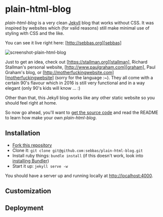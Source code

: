 # plain-html-blog
*plain-html-blog* is a very clean [Jekyll][jekyll] blog that works without CSS. It was inspired by websites which (for valid reasons) still make minimal use of styling with CSS and the like.

You can see it live right here: [http://sebbas.org][sebbas]

![screenshot-plain-html-blog][screenshot]

Just to get an idea, check out [https://stallman.org][stallman], Richard Stallman's personal website, [http://www.paulgraham.com][graham], Paul Graham's blog, or [http://motherfuckingwebsite.com][motherfuckingwebsite] (sorry for the language :~). They all come with a certain 90's flavour which in 2016 is still very functional and in a way elegant (only 90's kids will know &hellip; :)

Other than that, this Jekyll blog works like any other static website so you should feel right at home.

So now go ahead, you'll want to [get the source code][source-code-blog] and read the README to learn how make your own *plain-html-blog*.

## Installation

- [Fork this repository](https://github.com/sebbas/plain-html-blog/fork)
- Clone it: `git clone git@github.com:sebbas/plain-html-blog.git`
- Install ruby things: `bundle install` (if this doesn't work, look into [installing Bundler](http://bundler.io))
- Start it up: `jekyll serve -w`

You should have a server up and running locally at <http://localhost:4000>.

## Customization

## Deployment

[sebbas]: http://sebbas.org
[jekyll]: http://jekyllrb.com
[screenshot]: https://dl.dropboxusercontent.com/s/jbb5nfdas6h400b/screenshot_plain_html_blog.png
[stallman]:   https://stallman.org
[graham]: http://www.paulgraham.com/index.html
[motherfuckingwebsite]: http://motherfuckingwebsite.com
[source-code-blog]: https://github.com/sebbas/plain-html-blog

